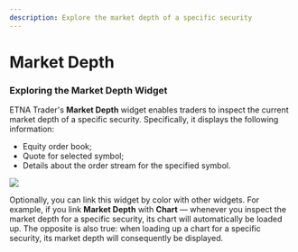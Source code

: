 ```yaml
---
description: Explore the market depth of a specific security
---
```


# Market Depth

### Exploring the Market Depth Widget

ETNA Trader's **Market Depth** widget enables traders to inspect the current market depth of a specific security. Specifically, it displays the following information:

* Equity order book;
* Quote for selected symbol;
* Details about the order stream for the specified symbol.

![](../../../.gitbook/assets/2021-11-15\_21-42-41.png)

Optionally, you can link this widget by color with other widgets. For example, if you link **Market Depth** with **Chart** — whenever you inspect the market depth for a specific security, its chart will automatically be loaded up. The opposite is also true: when loading up a chart for a specific security, its market depth will consequently be displayed.
